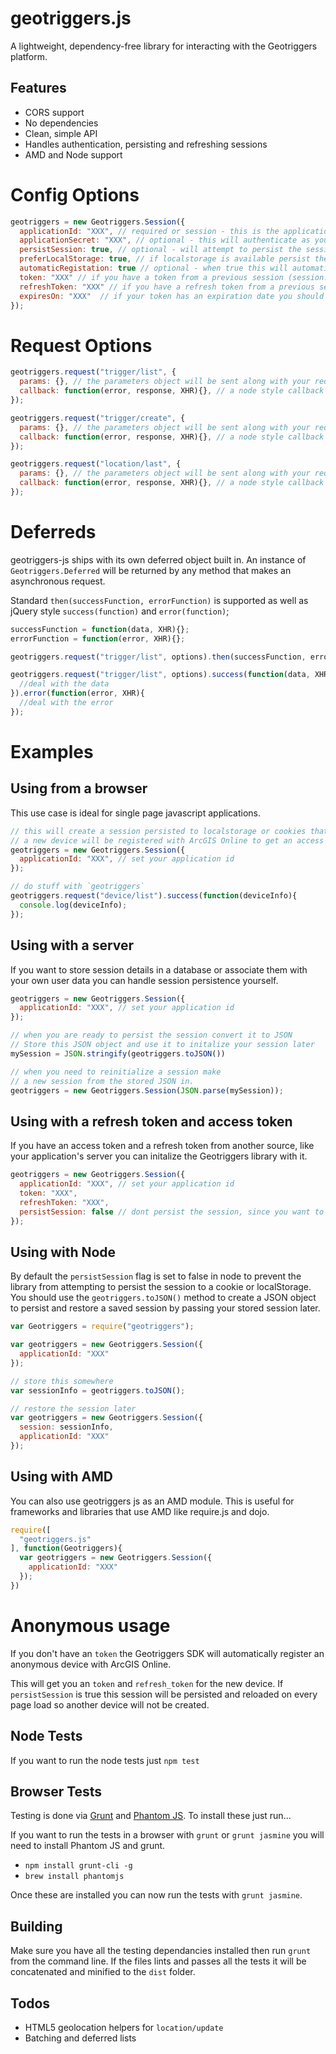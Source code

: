 # geotriggers.js

A lightweight, dependency-free library for interacting with the Geotriggers platform.

## Features

* CORS support
* No dependencies
* Clean, simple API
* Handles authentication, persisting and refreshing sessions
* AMD and Node support

# Config Options

```js
geotriggers = new Geotriggers.Session({
  applicationId: "XXX", // required or session - this is the application id from developers.arcigs.com
  applicationSecret: "XXX", // optional - this will authenticate as your application with full permissions
  persistSession: true, // optional - will attempt to persist the session and reload it on future page loads
  preferLocalStorage: true, // if localstorage is available persist the session to local storage
  automaticRegistation: true // optional - when true this will automatically register a device with ArcGIS Online to get a token
  token: "XXX" // if you have a token from a previous session (session.toJSON()) you can pass it in here
  refreshToken: "XXX" // if you have a refresh token from a previous session (session.toJSON()) you can pass it in here
  expiresOn: "XXX"  // if your token has an expiration date you should pass it in
});
```

# Request Options

```js
geotriggers.request("trigger/list", {
  params: {}, // the parameters object will be sent along with your request
  callback: function(error, response, XHR){}, // a node style callback to be executed on completion
});
```

```js
geotriggers.request("trigger/create", {
  params: {}, // the parameters object will be sent along with your request
  callback: function(error, response, XHR){}, // a node style callback to be executed on completion
});
```


```js
geotriggers.request("location/last", {
  params: {}, // the parameters object will be sent along with your request
  callback: function(error, response, XHR){}, // a node style callback to be executed on completion
});
```

# Deferreds

geotriggers-js ships with its own deferred object built in. An instance of `Geotriggers.Deferred` will be returned by any method that makes an asynchronous request.

Standard `then(successFunction, errorFunction)` is supported as well as jQuery style `success(function)` and `error(function)`;

```js
successFunction = function(data, XHR){};
errorFunction = function(error, XHR){};

geotriggers.request("trigger/list", options).then(successFunction, errorFunction);
```

```js
geotriggers.request("trigger/list", options).success(function(data, XHR){
  //deal with the data
}).error(function(error, XHR){
  //deal with the error
});
```

# Examples

## Using from a browser

This use case is ideal for single page javascript applications.

```js
// this will create a session persisted to localstorage or cookies that can be reloaded automatically every page load.
// a new device will be registered with ArcGIS Online to get an access token
geotriggers = new Geotriggers.Session({
  applicationId: "XXX", // set your application id
});

// do stuff with `geotriggers`
geotriggers.request("device/list").success(function(deviceInfo){
  console.log(deviceInfo);
});
```

## Using with a server

If you want to store session details in a database or associate them with your own user data you can handle session
persistence yourself.

```js
geotriggers = new Geotriggers.Session({
  applicationId: "XXX", // set your application id
});

// when you are ready to persist the session convert it to JSON
// Store this JSON object and use it to initalize your session later
mySession = JSON.stringify(geotriggers.toJSON())

// when you need to reinitialize a session make
// a new session from the stored JSON in.
geotriggers = new Geotriggers.Session(JSON.parse(mySession));
```

## Using with a refresh token and access token

If you have an access token and a refresh token from another source, like your application's server you can initalize the Geotriggers library with it.

```js
geotriggers = new Geotriggers.Session({
  applicationId: "XXX", // set your application id
  token: "XXX",
  refreshToken: "XXX",
  persistSession: false // dont persist the session, since you want to handle it yourself
});
```

## Using with Node

By default the `persistSession` flag is set to false in node to prevent the library from attempting to persist the session to a cookie or localStorage. You should use the `geotriggers.toJSON()` method to create a JSON object to persist and restore a saved session by passing your stored session later.

```js
var Geotriggers = require("geotriggers");

var geotriggers = new Geotriggers.Session({
  applicationId: "XXX"
});

// store this somewhere
var sessionInfo = geotriggers.toJSON();

// restore the session later
var geotriggers = new Geotriggers.Session({
  session: sessionInfo,
  applicationId: "XXX"
});
```

## Using with AMD

You can also use geotriggers js as an AMD module. This is useful for frameworks and libraries that use AMD like require.js and dojo.

```js
require([
  "geotriggers.js"
], function(Geotriggers){
  var geotriggers = new Geotriggers.Session({
    applicationId: "XXX"
  });
})
```

# Anonymous usage

If you don't have an `token` the Geotriggers SDK will automatically register an anonymous device with ArcGIS Online.

This will get you an `token` and `refresh_token` for the new device. If `persistSession` is true this session will
be persisted and reloaded on every page load so another device will not be created.

## Node Tests

If you want to run the node tests just `npm test`

## Browser Tests

Testing is done via [Grunt](http://gruntjs.com/) and [Phantom JS](http://phantomjs.org/). To install these just run...

If you want to run the tests in a browser with `grunt` or `grunt jasmine` you will need to install Phantom JS and grunt.

* `npm install grunt-cli -g`
* `brew install phantomjs`

Once these are installed you can now run the tests with `grunt jasmine`.

## Building

Make sure you have all the testing dependancies installed then run `grunt` from the command line. If the files lints and passes all the tests it will be concatenated and minified to the `dist` folder.

## Todos

* HTML5 geolocation helpers for `location/update`
* Batching and deferred lists
